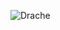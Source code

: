 ![Drache](https://external-content.duckduckgo.com/iu/?u=https%3A%2F%2Fi.ytimg.com%2Fvi%2F0usmVfctND4%2Fmaxresdefault.jpg&f=1&nofb=1&ipt=fd4a669b47e7b40502234ef352d63066b6e2530e7982537bfdcb5437f02fcfa8)
